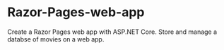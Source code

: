 # Razor-Pages-web-app
Create a Razor Pages web app with ASP.NET Core. Store and manage a databse of movies on a web app.
